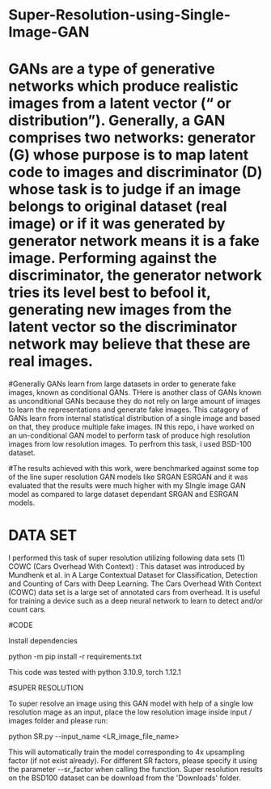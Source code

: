 # Super-Resolution-using-Single-Image-GAN
# GANs are a type of generative networks which produce realistic images from a latent vector (“ or distribution”). Generally, a GAN comprises two networks: generator (G) whose purpose is to map latent code to images and discriminator (D) whose task is to judge if an image belongs to original dataset (real image) or if it was generated by generator network means it is a fake image. Performing against the discriminator, the generator network tries its level best to befool it, generating new images from the latent vector so the discriminator network may believe that these are real images.

#Generally GANs learn from large datasets in order to generate fake images, known as conditional GANs. THere is another class of GANs known as unconditional GANs because they do not rely on large amount of images to learn the representations and generate fake images. This catagory of GANs learn from internal statistical distribution of a single image and based on that, they produce multiple fake images. IN this repo, i have worked on an un-conditional GAN model to perform task of produce high resolution images from low resolution images. To perfrom this task, i used BSD-100 dataset. 

#The results achieved with this work, were benchmarked against some top of the line super resolution GAN models like SRGAN ESRGAN and it was evaluated that the results were much higher with my SIngle image GAN model as compared to large dataset dependant SRGAN and ESRGAN models.

# DATA SET
I performed this task of super resolution utilizing following data sets
(1) COWC (Cars Overhead With Context) : This dataset was introduced by Mundhenk et al. in A Large Contextual Dataset for Classification, Detection and Counting of Cars with Deep Learning. The Cars Overhead With Context (COWC) data set is a large set of annotated cars from overhead. It is useful for training a device such as a deep neural network to learn to detect and/or count cars. 

#CODE

Install dependencies

python -m pip install -r requirements.txt

This code was tested with python 3.10.9, torch 1.12.1


#SUPER RESOLUTION

To super resolve an image using this GAN model with help of a single low resolution mage as an input, place the low resolution image inside input / images folder and  please run:

python SR.py --input_name <LR_image_file_name>

This will automatically train the model corresponding to 4x upsampling factor (if not exist already). For different SR factors, please specify it using the parameter --sr_factor when calling the function. 
Super resolution results on the BSD100 dataset can be download from the 'Downloads' folder.

